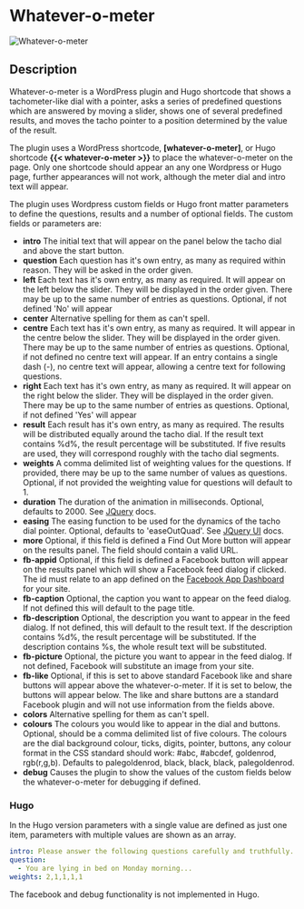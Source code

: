 Whatever-o-meter
================
![Whatever-o-meter](https://raw.github.com/billthefarmer/whatever/master/wordpress/images/Whatever.png)

## Description
Whatever-o-meter is a WordPress plugin and Hugo shortcode that shows a
tachometer-like dial with a pointer, asks a series of predefined
questions which are answered by moving a slider, shows one of several
predefined results, and moves the tacho pointer to a position
determined by the value of the result.

The plugin uses a WordPress shortcode, **[whatever-o-meter]**, or Hugo
shortcode **{{< whatever-o-meter >}}** to place the whatever-o-meter
on the page. Only one shortcode should appear an any one Wordpress or
Hugo page, further appearances will not work, although the meter dial
and intro text will appear.

The plugin uses Wordpress custom fields or Hugo front matter
parameters to define the questions, results and a number of optional
fields. The custom fields or parameters are:

* **intro** The initial text that will appear on the panel below the
  tacho dial and above the start button.
* **question** Each question has it's own entry, as many as required
  within reason. They will be asked in the order given.
* **left** Each text has it's own entry, as many as required. It will
  appear on the left below the slider. They will be displayed in the
  order given. There may be up to the same number of entries as
  questions. Optional, if not defined 'No' will appear
* **center**  Alternative spelling for them as can't spell.
* **centre** Each text has it's own entry, as many as required. It
  will appear in the centre below the slider. They will be displayed
  in the order given. There may be up to the same number of entries as
  questions. Optional, if not defined no centre text will appear. If
  an entry contains a single dash (-), no centre text will appear,
  allowing a centre text for following questions.
* **right** Each text has it's own entry, as many as required. It will
  appear on the right below the slider. They will be displayed in the
  order given. There may be up to the same number of entries as
  questions. Optional, if not defined 'Yes' will appear
* **result** Each result has it's own entry, as many as required. The
  results will be distributed equally around the tacho dial. If the
  result text contains %d%, the result percentage will be
  substituted. If five results are used, they will correspond roughly
  with the tacho dial segments.
* **weights** A comma delimited list of weighting values for the
  questions. If provided, there may be up to the same number of values
  as questions. Optional, if not provided the weighting value for
  questions will default to 1.
* **duration** The duration of the animation in
  milliseconds. Optional, defaults to 2000. See
  [JQuery](http://api.jquery.com/animate) docs.
* **easing** The easing function to be used for the dynamics of the
  tacho dial pointer. Optional, defaults to 'easeOutQuad'. See
  [JQuery UI](http://api.jqueryui.com/easings) docs.
* **more** Optional, if this field is defined a Find Out More button
  will appear on the results panel. The field should contain a valid
  URL.
* **fb-appid** Optional, if this field is defined a Facebook button
  will appear on the results panel which will show a Facebook feed
  dialog if clicked. The id must relate to an app defined on the
  [Facebook App Dashboard](https://developers.facebook.com/apps) for
  your site.
* **fb-caption** Optional, the caption you want to appear on the feed
  dialog. If not defined this will default to the page title.
* **fb-description** Optional, the description you want to appear in
  the feed dialog. If not defined, this will default to the result
  text. If the description contains %d%, the result percentage will be
  substituted. If the description contains %s, the whole result text
  will be substituted.
* **fb-picture** Optional, the picture you want to appear in the feed
  dialog. If not defined, Facebook will substitute an image from your
  site.
* **fb-like** Optional, if this is set to above standard Facebook like
  and share buttons will appear above the whatever-o-meter. If it is
  set to below, the buttons will appear below. The like and share
  buttons are a standard Facebook plugin and will not use information
  from the fields above.
* **colors** Alternative spelling for them as can't spell.
* **colours** The colours you would like to appear in the dial and
  buttons. Optional, should be a comma delimited list of five
  colours. The colours are the dial background colour, ticks, digits,
  pointer, buttons, any colour format in the CSS standard should work:
  #abc, #abcdef, goldenrod, rgb(r,g,b). Defaults to palegoldenrod,
  black, black, black, palegoldenrod.
* **debug** Causes the plugin to show the values of the custom fields
  below the whatever-o-meter for debugging if defined.

### Hugo
In the Hugo version parameters with a single value are defined as just
one item, parameters with multiple values are shown as an array.

```yaml
intro: Please answer the following questions carefully and truthfully.
question:
  - You are lying in bed on Monday morning...
weights: 2,1,1,1,1
```

The facebook and debug functionality is not implemented in Hugo.
